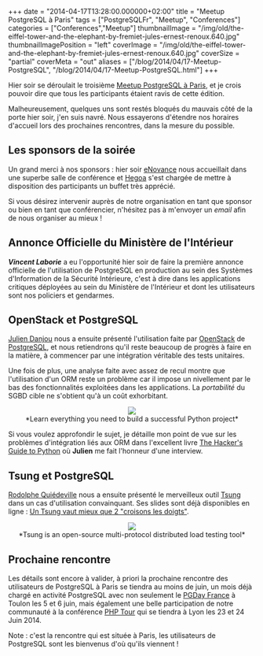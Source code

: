 +++
date = "2014-04-17T13:28:00.000000+02:00"
title = "Meetup PostgreSQL à Paris"
tags = ["PostgreSQLFr", "Meetup", "Conferences"]
categories = ["Conferences","Meetup"]
thumbnailImage = "/img/old/the-eiffel-tower-and-the-elephant-by-fremiet-jules-ernest-renoux.640.jpg"
thumbnailImagePosition = "left"
coverImage = "/img/old/the-eiffel-tower-and-the-elephant-by-fremiet-jules-ernest-renoux.640.jpg"
coverSize = "partial"
coverMeta = "out"
aliases = ["/blog/2014/04/17-Meetup-PostgreSQL",
           "/blog/2014/04/17-Meetup-PostgreSQL.html"]
+++

Hier soir se déroulait le troisième 
[Meetup PostgreSQL à Paris](http://www.meetup.com/PostgreSQL-User-Group-Paris/), et je crois
pouvoir dire que tous les participants étaient ravis de cette édition.

Malheureusement, quelques uns sont restés bloqués du mauvais côté de la
porte hier soir, j'en suis navré. Nous essayerons d'étendre nos horaires
d'accueil lors des prochaines rencontres, dans la mesure du possible.


## Les sponsors de la soirée

Un grand merci à nos sponsors : hier soir 
[eNovance](https://www.enovance.com/) nous accueillait dans une
superbe salle de conférence et 
[Hegoa](http://www.hegoa-recrut.com/) s'est chargée de mettre à disposition
des participants un buffet très apprécié.

Si vous désirez intervenir auprès de notre organisation en tant que sponsor
ou bien en tant que conférencier, n'hésitez pas à m'envoyer un 
*email* afin de
nous organiser au mieux !


## Annonce Officielle du Ministère de l'Intérieur

***Vincent Laborie*** a eu l'opportunité hier soir de faire la première annonce
officielle de l'utilisation de PostgreSQL en production au sein des Systèmes
d'Information de la Sécurité Intérieure, c'est à dire dans les applications
critiques déployées au sein du Ministère de l'Intérieur et dont les
utilisateurs sont nos policiers et gendarmes.


## OpenStack et PostgreSQL

[Julien Danjou](http://julien.danjou.info/) nous a ensuite présenté l'utilisation faite par 
[OpenStack](https://www.openstack.org/) de
[PostgreSQL](http://www.postgresql.org/), et nous retiendrons qu'il reste beaucoup de progrès à faire en
la matière, à commencer par une intégration véritable des tests unitaires.

Une fois de plus, une analyse faite avec assez de recul montre que
l'utilisation d'un ORM reste un problème car il impose un nivellement par le
bas des fonctionnalités exploitées dans les applications. La 
*portabilité* du
SGBD cible ne s'obtient qu'à un coût exhorbitant.

<center>
<div class="figure dim-margin">
  <a href="http://julien.danjou.info/books/the-hacker-guide-to-python">
    <img src="/img/old/the-hacker-guide-to-python.png">
  </a>
</div>
</center>

<center>*Learn everything you need to build a successful Python project*</center>

Si vous voulez approfondir le sujet, je détaille mon point de vue sur les
problèmes d'intégration liés aux ORM dans l'excellent livre
[The Hacker's Guide to Python](http://julien.danjou.info/books/the-hacker-guide-to-python) où 
**Julien** me fait l'honneur d'une interview.


## Tsung et PostgreSQL

[Rodolphe Quiédeville](http://blog.rodolphe.quiedeville.org/) nous a ensuite présenté le merveilleux outil 
[Tsung](http://tsung.erlang-projects.org/) dans
un cas d'utilisation convainquant. Ses slides sont déjà disponibles en
ligne : 
[Un Tsung vaut mieux que 2 "croisons les doigts"](http://www.slideshare.net/RodolpheQuideville/tsung-meetuppostgresqlparisavr2014).

<center>
<div class="figure dim-margin">
  <a href="http://tsung.erlang-projects.org/">
    <img src="/img/old/tsung_logo_non_officiel.png">
  </a>
</div>
</center>

<center>*Tsung is an open-source multi-protocol distributed load testing tool*</center>


## Prochaine rencontre

Les détails sont encore à valider, à priori la prochaine rencontre des
utilisateurs de PostgreSQL à Paris se tiendra au moins de juin, un mois déjà
chargé en activité PostgreSQL avec non seulement le 
[PGDay France](http://pgday.fr/) à Toulon
les 5 et 6 juin, mais également une belle participation de notre communauté
à la conférence 
[PHP Tour](http://afup.org/pages/phptourlyon2014/) qui se tiendra à Lyon les 23 et 24 Juin 2014.

Note : c'est la rencontre qui est située à Paris, les utilisateurs de
PostgreSQL sont les bienvenus d'où qu'ils viennent !
